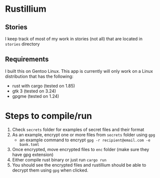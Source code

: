 # Rustillium

## Stories
I keep track of most of my work in stories (not all) that are located in `stories` directory

## Requirements
I built this on Gentoo Linux. This app is currently will only work on a Linux distribution that has the following:
- rust with cargo (tested on 1.85)
- gtk 3 (tested on 3.24)
- gpgme (tested on 1.24)

# Steps to compile/run
1. Check `secrets` folder for examples of secret files and their format
1. As an example, encrypt one or more files from `secrets` folder using `gpg`
    - an example command to encrypt `gpg -r recipient@email.com -e bank.toml`
1. Once encrypted, move encrypted files to `enc` folder (make sure they have gpg extension)
1. Either compile rust binary or just run `cargo run`
1. You should see the encrypted files and rustillium should be able to decrypt them using `gpg` when clicked.